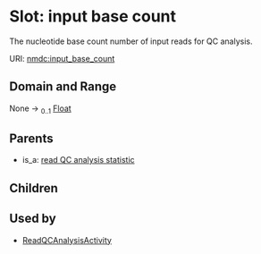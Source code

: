 
# Slot: input base count


The nucleotide base count number of input reads for QC analysis.

URI: [nmdc:input_base_count](https://microbiomedata/meta/input_base_count)


## Domain and Range

None &#8594;  <sub>0..1</sub> [Float](types/Float.md)

## Parents

 *  is_a: [read QC analysis statistic](read_QC_analysis_statistic.md)

## Children


## Used by

 * [ReadQCAnalysisActivity](ReadQCAnalysisActivity.md)
